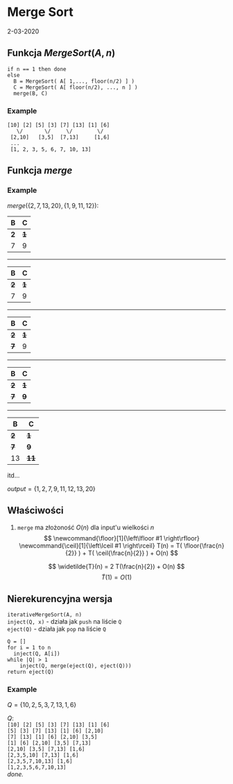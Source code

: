# Merge Sort
2-03-2020

## Funkcja $MergeSort(A, n)$

```
if n == 1 then done
else
  B = MergeSort( A[ 1,..., floor(n/2) ] )
  C = MergeSort( A[ floor(n/2), ..., n ] )
  merge(B, C)

```

### Example

```
[10] [2] [5] [3] [7] [13] [1] [6]
   \/       \/     \/        \/
 [2,10]   [3,5]  [7,13]     [1,6]
 ...
 [1, 2, 3, 5, 6, 7, 10, 13]
```

## Funkcja $merge$

### Example
$merge( \{2,7,13,20\}, \{1,9,11,12\} )$:

| B     | C         |
| ----- | --------- |
| **2** | ~~**1**~~ |
| 7     | 9         |

---
| B         | C         |
| --------- | --------- |
| ~~**2**~~ | ~~**1**~~ |
| 7         | 9         |

---
| B         | C         |
| --------- | --------- |
| ~~**2**~~ | ~~**1**~~ |
| ~~**7**~~ | 9         |

---
| B         | C         |
| --------- | --------- |
| ~~**2**~~ | ~~**1**~~ |
| ~~**7**~~ | ~~**9**~~ |

---
| B         | C          |
| --------- | ---------- |
| ~~**2**~~ | ~~**1**~~  |
| ~~**7**~~ | ~~**9**~~  |
| 13        | ~~**11**~~ |
itd...

$output = \{ 1, 2, 7, 9, 11, 12, 13, 20 \}$

## Właściwości

1. `merge` ma złożoność $O(n)$ dla input'u wielkości $n$
$$
\newcommand{\floor}[1]{\left\lfloor #1 \right\rfloor}
\newcommand{\ceil}[1]{\left\lceil #1 \right\rceil}
T(n) = T( \floor{\frac{n}{2}} ) + T( \ceil{\frac{n}{2}} ) + O(n)
$$

$$
\widetilde{T}(n) = 2 T(\frac{n}{2}) + O(n)
$$
$$
\widetilde{T}(1) = O(1)
$$

## Nierekurencyjna wersja

`iterativeMergeSort(A, n)`\
`inject(Q, x)` - działa jak `push` na liście `Q`\
`eject(Q)` - działa jak `pop` na liście `Q`


```
Q = []
for i = 1 to n
  inject(Q, A[i])
while |Q| > 1
    inject(Q, merge(eject(Q), eject(Q)))
return eject(Q)
```

### Example

$Q = \{10, 2, 5, 3, 7, 13, 1, 6\}$

$Q$:\
`[10] [2] [5] [3] [7] [13] [1] [6]`\
`[5] [3] [7] [13] [1] [6] [2,10]`\
`[7] [13] [1] [6] [2,10] [3,5]`\
`[1] [6] [2,10] [3,5] [7,13]`\
`[2,10] [3,5] [7,13] [1,6]`\
`[2,3,5,10] [7,13] [1,6]`\
`[2,3,5,7,10,13] [1,6]`\
`[1,2,3,5,6,7,10,13]`\
*done.*

